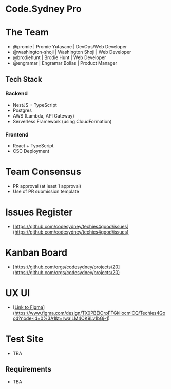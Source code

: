 # Code.Sydney Pro

# The Team
* @promie | Promie Yutasane | DevOps/Web Developer
* @washington-shoji | Washington Shoji | Web Developer
* @brodiehunt | Brodie Hunt | Web Developer
* @engramar | Engramar Bollas | Product Manager

## Tech Stack
### Backend
* NestJS + TypeScript
* Postgres
* AWS (Lambda, API Gateway)
* Serverless Framework (using CloudFormation)

### Frontend
* React + TypeScript
* CSC Deployment

# Team Consensus
* PR approval (at least 1 approval)
* Use of PR submission template

# Issues Register
* [https://github.com/codesydney/techies4good/issues](https://github.com/codesydney/techies4good/issues)

# Kanban Board
* [https://github.com/orgs/codesydney/projects/20](https://github.com/orgs/codesydney/projects/20)

# UX UI
* [[Link to Figma](https://www.figma.com/file/DyT6QcKPcTSnDlm4tKMhWW/USTAA-Directory?type=design&node-id=0-1&mode=design&t=SDr6JpXOMT8gbvj7-0)](https://www.figma.com/design/TX0PBElOrpFTGkliocmiCQ/Techies4Good?node-id=0%3A1&t=rwaILM4OK9Lv1bGj-1)

# Test Site
* TBA

## Requirements
* TBA
